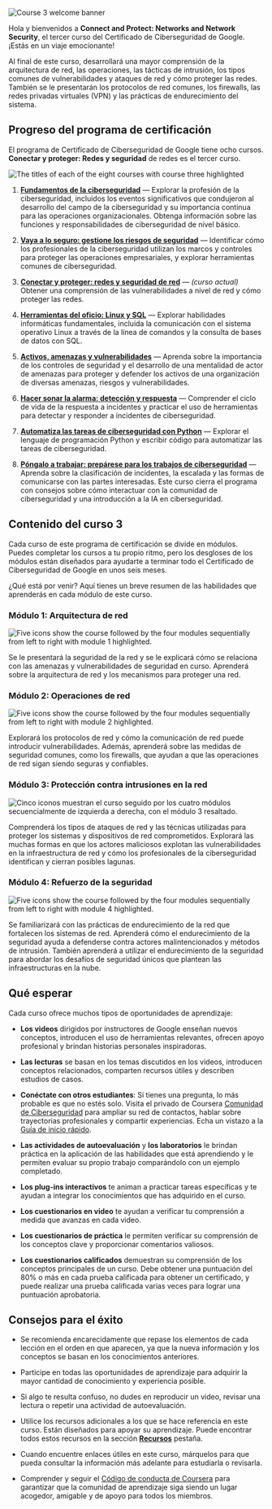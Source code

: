 

![Course 3 welcome banner](https://d3c33hcgiwev3.cloudfront.net/imageAssetProxy.v1/BtjICPOGTXWUJIBCqAKAVw_531d36f3060f4b81967b6028e199b4f1_x-cert-image_Welcome-banner-C3.png?expiry=1750291200000&hmac=5owBR5LgLxPb8eKQ_RyCWQhb79aG_kB9uG5nk1-A2dY)

Hola y bienvenidos a **Connect and Protect: Networks and Network Security**, el tercer curso del Certificado de Ciberseguridad de Google. ¡Estás en un viaje emocionante!

Al final de este curso, desarrollará una mayor comprensión de la arquitectura de red, las operaciones, las tácticas de intrusión, los tipos comunes de vulnerabilidades y ataques de red y cómo proteger las redes. También se le presentarán los protocolos de red comunes, los firewalls, las redes privadas virtuales (VPN) y las prácticas de endurecimiento del sistema.

## Progreso del programa de certificación

El programa de Certificado de Ciberseguridad de Google tiene ocho cursos. **Conectar y proteger: Redes y seguridad** de redes es el tercer curso.

![The titles of each of the eight courses with course three highlighted](https://d3c33hcgiwev3.cloudfront.net/imageAssetProxy.v1/LfkwAA0MSw-Jvap-uJZHXw_cd688a56c2b744028aad1706c44a7af1_S33G005.png?expiry=1750291200000&hmac=7B89feaaJU2pYE2BxiH8qUqHDCNtNCSyhdK4t0NHe1w)

1. [**Fundamentos de la ciberseguridad**](https://www.coursera.org/learn/foundations-of-cybersecurity/home/week/1) — Explorar la profesión de la ciberseguridad, incluidos los eventos significativos que condujeron al desarrollo del campo de la ciberseguridad y su importancia continua para las operaciones organizacionales. Obtenga información sobre las funciones y responsabilidades de ciberseguridad de nivel básico.
    
2. [**Vaya a lo seguro: gestione los riesgos de seguridad**](https://www.coursera.org/learn/manage-security-risks/home/week/1) — Identificar cómo los profesionales de la ciberseguridad utilizan los marcos y controles para proteger las operaciones empresariales, y explorar herramientas comunes de ciberseguridad.
    
3. [**Conectar y proteger: redes y seguridad de red**](https://www.coursera.org/learn/networks-and-network-security/home/week/1) — _(curso actual)_ Obtener una comprensión de las vulnerabilidades a nivel de red y cómo proteger las redes.
    
4. [**Herramientas del oficio: Linux y SQL**](https://www.coursera.org/learn/linux-and-sql/home/week/1) — Explorar habilidades informáticas fundamentales, incluida la comunicación con el sistema operativo Linux a través de la línea de comandos y la consulta de bases de datos con SQL.
    
5. [**Activos, amenazas y vulnerabilidades**](https://www.coursera.org/learn/assets-threats-and-vulnerabilities/home/week/1) — Aprenda sobre la importancia de los controles de seguridad y el desarrollo de una mentalidad de actor de amenazas para proteger y defender los activos de una organización de diversas amenazas, riesgos y vulnerabilidades.
    
6. [**Hacer sonar la alarma: detección y respuesta**](https://www.coursera.org/learn/detection-and-response/home/week/1) — Comprender el ciclo de vida de la respuesta a incidentes y practicar el uso de herramientas para detectar y responder a incidentes de ciberseguridad.
    
7. [**Automatiza las tareas de ciberseguridad con Python**](https://www.coursera.org/learn/automate-cybersecurity-tasks-with-python/home/week/1) — Explorar el lenguaje de programación Python y escribir código para automatizar las tareas de ciberseguridad.
    
8. [**Póngalo a trabajar: prepárese para los trabajos de ciberseguridad**](https://www.coursera.org/learn/prepare-for-cybersecurity-jobs/home/week/1) — Aprenda sobre la clasificación de incidentes, la escalada y las formas de comunicarse con las partes interesadas. Este curso cierra el programa con consejos sobre cómo interactuar con la comunidad de ciberseguridad y una introducción a la IA en ciberseguridad.
    

## Contenido del curso 3

Cada curso de este programa de certificación se divide en módulos. Puedes completar los cursos a tu propio ritmo, pero los desgloses de los módulos están diseñados para ayudarte a terminar todo el Certificado de Ciberseguridad de Google en unos seis meses.

¿Qué está por venir? Aquí tienes un breve resumen de las habilidades que aprenderás en cada módulo de este curso.

### **Módulo 1: Arquitectura de red**

![Five icons show the course followed by the four modules sequentially from left to right with module 1 highlighted.](https://d3c33hcgiwev3.cloudfront.net/imageAssetProxy.v1/36GLUQr7Rz60ZRwJNJObZw_b989febb4ac04369ba9c241ed72881f1_Connect-R-163-1.png?expiry=1750291200000&hmac=9KlRvmOizlsU-khzgwKW8o-fdtfUi0OWfpmprp7IqwY)

Se le presentará la seguridad de la red y se le explicará cómo se relaciona con las amenazas y vulnerabilidades de seguridad en curso. Aprenderá sobre la arquitectura de red y los mecanismos para proteger una red.

### **Módulo 2: Operaciones de red**

![Five icons show the course followed by the four modules sequentially from left to right with module 2 highlighted.](https://d3c33hcgiwev3.cloudfront.net/imageAssetProxy.v1/ORBMWcTqRsGvDsoNVocdVQ_a49f2f2a813b444b922af0da194a6ef1_Connect-R-163-2.png?expiry=1750291200000&hmac=Fx5t_bQznGnKIW5KinQlRk-BHGg-ovbi3m7K1druE7E)

Explorará los protocolos de red y cómo la comunicación de red puede introducir vulnerabilidades. Además, aprenderá sobre las medidas de seguridad comunes, como los firewalls, que ayudan a que las operaciones de red sigan siendo seguras y confiables.

### **Módulo 3: Protección contra intrusiones en la red**

![Cinco iconos muestran el curso seguido por los cuatro módulos secuencialmente de izquierda a derecha, con el módulo 3 resaltado.](https://d3c33hcgiwev3.cloudfront.net/imageAssetProxy.v1/5lVh3ajMTFqGA0jf1IpL5A_d3b805ef5dd54ae0a6f15574ac19f7f1_Connect-R-163-3.png?expiry=1750291200000&hmac=Yg6zVXrz7BIytBHoNdBxgRyWVoY22Sze5Dv7ZUCGZr0)

Comprenderá los tipos de ataques de red y las técnicas utilizadas para proteger los sistemas y dispositivos de red comprometidos. Explorará las muchas formas en que los actores maliciosos explotan las vulnerabilidades en la infraestructura de red y cómo los profesionales de la ciberseguridad identifican y cierran posibles lagunas.

### **Módulo 4: Refuerzo de la seguridad**

![Five icons show the course followed by the four modules sequentially from left to right with module 4 highlighted.](https://d3c33hcgiwev3.cloudfront.net/imageAssetProxy.v1/vt9Dt50XSCuFn5KKehBJsQ_aa7bb3f467434fad8967662f30b6b2f1_Connect-R-163-4.png?expiry=1750291200000&hmac=WKf18vGV-tKTkD-zvLD9IpWzvawBTK4aKrpBxgFY0ec)

Se familiarizará con las prácticas de endurecimiento de la red que fortalecen los sistemas de red. Aprenderá cómo el endurecimiento de la seguridad ayuda a defenderse contra actores malintencionados y métodos de intrusión. También aprenderá a utilizar el endurecimiento de la seguridad para abordar los desafíos de seguridad únicos que plantean las infraestructuras en la nube.

## Qué esperar

Cada curso ofrece muchos tipos de oportunidades de aprendizaje:

- **Los videos** dirigidos por instructores de Google enseñan nuevos conceptos, introducen el uso de herramientas relevantes, ofrecen apoyo profesional y brindan historias personales inspiradoras.
    
- **Las lecturas** se basan en los temas discutidos en los videos, introducen conceptos relacionados, comparten recursos útiles y describen estudios de casos.
    
- **Conéctate con otros estudiantes**: Si tienes una pregunta, lo más probable es que no estés solo. Visita el privado de Coursera [Comunidad de Ciberseguridad](http://www.coursera.support/s/group-invite?id=MEY5VkgwMDAwMDAwMWMxMEFB) para ampliar su red de contactos, hablar sobre trayectorias profesionales y compartir experiencias. Echa un vistazo a la [Guía de inicio rápido](https://www.coursera.support/s/article/Community-Quick-Start-Guide).
    
- **Las actividades de autoevaluación** y **los laboratorios** le brindan práctica en la aplicación de las habilidades que está aprendiendo y le permiten evaluar su propio trabajo comparándolo con un ejemplo completado.
    
- **Los plug-ins interactivos** te animan a practicar tareas específicas y te ayudan a integrar los conocimientos que has adquirido en el curso.
    
- **Los cuestionarios en video** te ayudan a verificar tu comprensión a medida que avanzas en cada video.
    
- **Los cuestionarios de práctica** le permiten verificar su comprensión de los conceptos clave y proporcionar comentarios valiosos.
    
- **Los cuestionarios calificados** demuestran su comprensión de los conceptos principales de un curso. Debe obtener una puntuación del 80% o más en cada prueba calificada para obtener un certificado, y puede realizar una prueba calificada varias veces para lograr una puntuación aprobatoria.
    

## Consejos para el éxito

- Se recomienda encarecidamente que repase los elementos de cada lección en el orden en que aparecen, ya que la nueva información y los conceptos se basan en los conocimientos anteriores.
    
- Participe en todas las oportunidades de aprendizaje para adquirir la mayor cantidad de conocimiento y experiencia posible.
    
- Si algo te resulta confuso, no dudes en reproducir un video, revisar una lectura o repetir una actividad de autoevaluación.
    
- Utilice los recursos adicionales a los que se hace referencia en este curso. Están diseñados para apoyar su aprendizaje. Puede encontrar todos estos recursos en la sección [**Recursos**](https://www.coursera.org/learn/networks-and-network-security/resources/Cd90m) pestaña.
    
- Cuando encuentre enlaces útiles en este curso, márquelos para que pueda consultar la información más adelante para estudiarla o revisarla.
    
- Comprender y seguir el [Código de conducta de Coursera](https://www.coursera.support/s/article/208280036-Coursera-Code-of-Conduct?) para garantizar que la comunidad de aprendizaje siga siendo un lugar acogedor, amigable y de apoyo para todos los miembros.